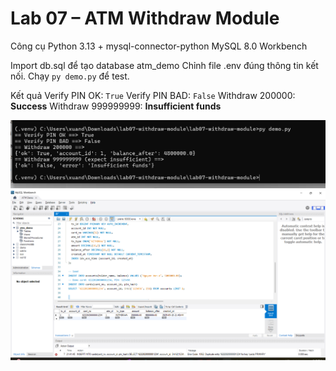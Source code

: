 # Lab 07 – ATM Withdraw Module


Công cụ
 Python 3.13 + mysql-connector-python
 MySQL 8.0 Workbench


 Import db.sql để tạo database atm_demo
 Chỉnh file .env đúng thông tin kết nối.
 Chạy `py demo.py` để test.

Kết quả
Verify PIN OK: `True`
 Verify PIN BAD: `False`
 Withdraw 200000: **Success**
 Withdraw 999999999: **Insufficient funds**


![Demo CMD](https://github.com/n23dcpt013-wq/lab07/blob/main/cmd.png)
![Transactions](https://github.com/n23dcpt013-wq/lab07/blob/main/db.png)

